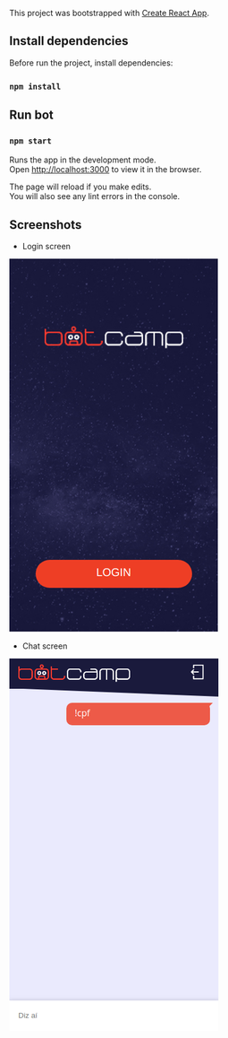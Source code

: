 This project was bootstrapped with [Create React App](https://github.com/facebook/create-react-app).

## Install dependencies

Before run the project, install dependencies:

### `npm install`

## Run bot

### `npm start`

Runs the app in the development mode.<br>
Open [http://localhost:3000](http://localhost:3000) to view it in the browser.

The page will reload if you make edits.<br>
You will also see any lint errors in the console.

## Screenshots

- Login screen

![Login screen](https://github.com/laisfrigerio/bot-camp/blob/aula-05/screenshots/login-screen.png "Tela de Login")

- Chat screen

![Chat screen](https://github.com/laisfrigerio/bot-camp/blob/aula-05/screenshots/chat-screen.png "Tela do chat")
